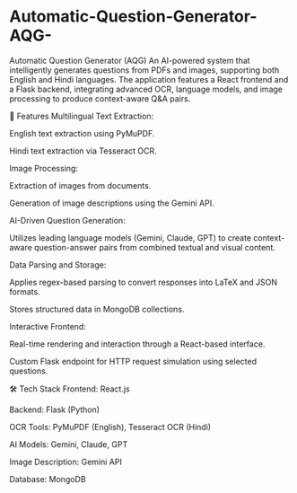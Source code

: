 # Automatic-Question-Generator-AQG-
Automatic Question Generator (AQG)
An AI-powered system that intelligently generates questions from PDFs and images, supporting both English and Hindi languages. The application features a React frontend and a Flask backend, integrating advanced OCR, language models, and image processing to produce context-aware Q&A pairs.

🧠 Features
Multilingual Text Extraction:

English text extraction using PyMuPDF.

Hindi text extraction via Tesseract OCR.

Image Processing:

Extraction of images from documents.

Generation of image descriptions using the Gemini API.

AI-Driven Question Generation:

Utilizes leading language models (Gemini, Claude, GPT) to create context-aware question-answer pairs from combined textual and visual content.

Data Parsing and Storage:

Applies regex-based parsing to convert responses into LaTeX and JSON formats.

Stores structured data in MongoDB collections.

Interactive Frontend:

Real-time rendering and interaction through a React-based interface.

Custom Flask endpoint for HTTP request simulation using selected questions.

🛠️ Tech Stack
Frontend: React.js

Backend: Flask (Python)

OCR Tools: PyMuPDF (English), Tesseract OCR (Hindi)

AI Models: Gemini, Claude, GPT

Image Description: Gemini API

Database: MongoDB


